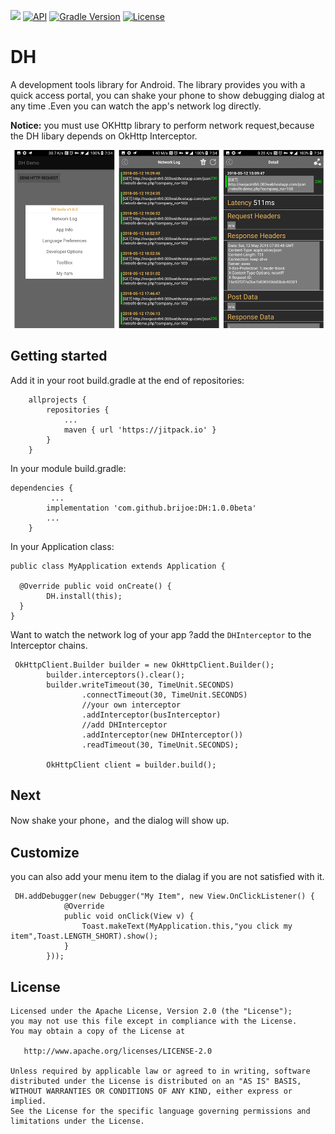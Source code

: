 [![](https://jitpack.io/v/brijoe/DH.svg)](https://jitpack.io/#brijoe/DH)
[![API](https://img.shields.io/badge/API-15%2B-brightgreen.svg?style=flat)](https://developer.android.com/guide/topics/manifest/uses-sdk-element.html#ApiLevels)
[![Gradle Version](https://img.shields.io/badge/gradle-2.10%2B-green.svg)](https://docs.gradle.org/current/release-notes)
[![License](https://img.shields.io/badge/license-Apache%202-4EB1BA.svg)](https://www.apache.org/licenses/LICENSE-2.0.html)

# DH 

A development tools library for Android. 
The library provides you with a quick access portal, you can shake your phone  to show debugging dialog at any time .Even you can watch the app's network log directly.

**Notice:** 
you must use OKHttp library to perform network request,because the DH libary depends on OkHttp Interceptor.

<img src="images/Screenshot.png" width="750" />


## Getting started


Add it in your root build.gradle at the end of repositories:

```
	allprojects {
		repositories {
			...
			maven { url 'https://jitpack.io' }
		}
	}
```

In your module build.gradle:

```
dependencies {
		 ...
	    implementation 'com.github.brijoe:DH:1.0.0beta'
	    ...
	}

```
In your Application class:

```
public class MyApplication extends Application {

  @Override public void onCreate() {
    	DH.install(this);
  }
}
```
Want to watch the network log of your app ?add the `DHInterceptor` to the Interceptor chains.


```
 OkHttpClient.Builder builder = new OkHttpClient.Builder();
        builder.interceptors().clear();
        builder.writeTimeout(30, TimeUnit.SECONDS)
                .connectTimeout(30, TimeUnit.SECONDS)
                //your own interceptor
                .addInterceptor(busInterceptor)
                //add DHInterceptor
                .addInterceptor(new DHInterceptor())
                .readTimeout(30, TimeUnit.SECONDS);

        OkHttpClient client = builder.build();

```


## Next
Now shake your phone，and the dialog will show up.

## Customize 

you can also add your menu item to the dialag if you are not satisfied with it.


```
 DH.addDebugger(new Debugger("My Item", new View.OnClickListener() {
            @Override
            public void onClick(View v) {
                Toast.makeText(MyApplication.this,"you click my item",Toast.LENGTH_SHORT).show();
            }
        }));

```

## License
```
Licensed under the Apache License, Version 2.0 (the "License");
you may not use this file except in compliance with the License.
You may obtain a copy of the License at

   http://www.apache.org/licenses/LICENSE-2.0

Unless required by applicable law or agreed to in writing, software
distributed under the License is distributed on an "AS IS" BASIS,
WITHOUT WARRANTIES OR CONDITIONS OF ANY KIND, either express or implied.
See the License for the specific language governing permissions and
limitations under the License.

```

